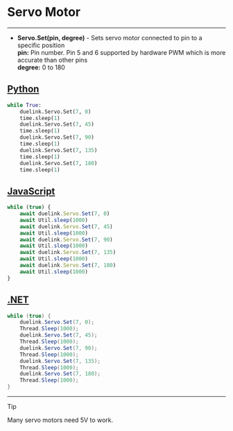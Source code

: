 # Servo Motor

---

- **Servo.Set(pin, degree)** - Sets servo motor connected to pin to a specific position<br>
**pin:** Pin number. Pin 5 and 6 supported by hardware PWM which is more accurate than other pins <br>
**degree:**  0 to 180

## [Python](#tab/py)

```py
while True:
    duelink.Servo.Set(7, 0)
    time.sleep(1)
    duelink.Servo.Set(7, 45)
    time.sleep(1)
    duelink.Servo.Set(7, 90)
    time.sleep(1)
    duelink.Servo.Set(7, 135)
    time.sleep(1)
    duelink.Servo.Set(7, 180)
    time.sleep(1)
```

## [JavaScript](#tab/js)

```js
while (true) {
    await duelink.Servo.Set(7, 0)
    await Util.sleep(1000)
    await duelink.Servo.Set(7, 45)
    await Util.sleep(1000)
    await duelink.Servo.Set(7, 90)
    await Util.sleep(1000)
    await duelink.Servo.Set(7, 135)
    await Util.sleep(1000)
    await duelink.Servo.Set(7, 180)
    await Util.sleep(1000)
}
```

## [.NET](#tab/net)

```cs
while (true) {
    duelink.Servo.Set(7, 0);
    Thread.Sleep(1000);
    duelink.Servo.Set(7, 45);
    Thread.Sleep(1000);
    duelink.Servo.Set(7, 90);
    Thread.Sleep(1000);
    duelink.Servo.Set(7, 135);
    Thread.Sleep(1000);
    duelink.Servo.Set(7, 180);
    Thread.Sleep(1000);
}
```

---

> [!TIP] 
> Many servo motors need 5V to work.
